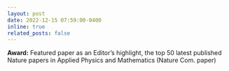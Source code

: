 ```yaml
---
layout: post
date: 2022-12-15 07:59:00-0400
inline: true
related_posts: false
---
```


 **Award:** Featured paper as an Editor’s highlight, the top 50 latest published Nature papers in Applied
Physics and Mathematics (Nature Com. paper)
